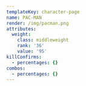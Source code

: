 ```yaml
---
templateKey: character-page
name: PAC-MAN
render: /img/pacman.png
attributes:
  weight:
    class: middleweight
    rank: '36'
    value: '95'
killConfirms:
  - percentages: {}
combos:
  - percentages: {}
---
```


